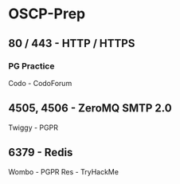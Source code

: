 # OSCP-Prep

## 80 / 443 - HTTP / HTTPS

### PG Practice
Codo - CodoForum


## 4505, 4506 - ZeroMQ SMTP 2.0
Twiggy - PGPR


## 6379 - Redis
Wombo - PGPR
Res - TryHackMe